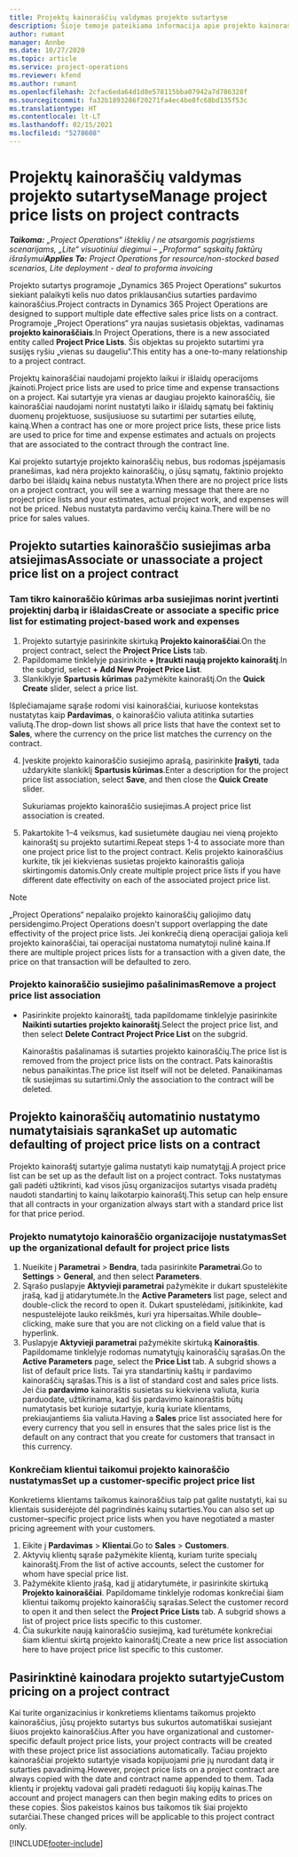 ```yaml
---
title: Projektų kainoraščių valdymas projekto sutartyse
description: Šioje temoje pateikiama informacija apie projekto kainoraščius projekto sutartyse.
author: rumant
manager: Annbe
ms.date: 10/27/2020
ms.topic: article
ms.service: project-operations
ms.reviewer: kfend
ms.author: rumant
ms.openlocfilehash: 2cfac6eda64d1d8e578115bba07942a7d786328f
ms.sourcegitcommit: fa32b1893286f20271fa4ec4be8fc68bd135f53c
ms.translationtype: HT
ms.contentlocale: lt-LT
ms.lasthandoff: 02/15/2021
ms.locfileid: "5278608"
---
```

# <a name="manage-project-price-lists-on-project-contracts"></a><span data-ttu-id="6284a-103">Projektų kainoraščių valdymas projekto sutartyse</span><span class="sxs-lookup"><span data-stu-id="6284a-103">Manage project price lists on project contracts</span></span>

<span data-ttu-id="6284a-104">_**Taikoma:** „Project Operations“ išteklių / ne atsargomis pagrįstiems scenarijams, „Lite“ visuotiniui diegimui – „Proforma“ sąskaitų faktūrų išrašymui_</span><span class="sxs-lookup"><span data-stu-id="6284a-104">_**Applies To:** Project Operations for resource/non-stocked based scenarios, Lite deployment - deal to proforma invoicing_</span></span>

<span data-ttu-id="6284a-105">Projekto sutartys programoje „Dynamics 365 Project Operations“ sukurtos siekiant palaikyti kelis nuo datos priklausančius sutarties pardavimo kainoraščius.</span><span class="sxs-lookup"><span data-stu-id="6284a-105">Project contracts in Dynamics 365 Project Operations are designed to support multiple date effective sales price lists on a contract.</span></span> <span data-ttu-id="6284a-106">Programoje „Project Operations“ yra naujas susietasis objektas, vadinamas **projekto kainoraščiais**.</span><span class="sxs-lookup"><span data-stu-id="6284a-106">In Project Operations, there is a new associated entity called **Project Price Lists**.</span></span> <span data-ttu-id="6284a-107">Šis objektas su projekto sutartimi yra susijęs ryšiu „vienas su daugeliu“.</span><span class="sxs-lookup"><span data-stu-id="6284a-107">This entity has a one-to-many relationship to a project contract.</span></span>

<span data-ttu-id="6284a-108">Projektų kainoraščiai naudojami projekto laikui ir išlaidų operacijoms įkainoti.</span><span class="sxs-lookup"><span data-stu-id="6284a-108">Project price lists are used to price time and expense transactions on a project.</span></span> <span data-ttu-id="6284a-109">Kai sutartyje yra vienas ar daugiau projekto kainoraščių, šie kainoraščiai naudojami norint nustatyti laiko ir išlaidų sąmatų bei faktinių duomenų projektuose, susijusiuose su sutartimi per sutarties eilutę, kainą.</span><span class="sxs-lookup"><span data-stu-id="6284a-109">When a contract has one or more project price lists, these price lists are used to price for time and expense estimates and actuals on projects that are associated to the contract through the contract line.</span></span>

<span data-ttu-id="6284a-110">Kai projekto sutartyje projekto kainoraščių nebus, bus rodomas įspėjamasis pranešimas, kad nėra projekto kainoraščių, o jūsų sąmatų, faktinio projekto darbo bei išlaidų kaina nebus nustatyta.</span><span class="sxs-lookup"><span data-stu-id="6284a-110">When there are no project price lists on a project contract, you will see a warning message that there are no project price lists and your estimates, actual project work, and expenses will not be priced.</span></span> <span data-ttu-id="6284a-111">Nebus nustatyta pardavimo verčių kaina.</span><span class="sxs-lookup"><span data-stu-id="6284a-111">There will be no price for sales values.</span></span>

## <a name="associate-or-unassociate-a-project-price-list-on-a-project-contract"></a><span data-ttu-id="6284a-112">Projekto sutarties kainoraščio susiejimas arba atsiejimas</span><span class="sxs-lookup"><span data-stu-id="6284a-112">Associate or unassociate a project price list on a project contract</span></span>

### <a name="create-or-associate-a-specific-price-list-for-estimating-project-based-work-and-expenses"></a><span data-ttu-id="6284a-113">Tam tikro kainoraščio kūrimas arba susiejimas norint įvertinti projektinį darbą ir išlaidas</span><span class="sxs-lookup"><span data-stu-id="6284a-113">Create or associate a specific price list for estimating project-based work and expenses</span></span>

1. <span data-ttu-id="6284a-114">Projekto sutartyje pasirinkite skirtuką **Projekto kainoraščiai**.</span><span class="sxs-lookup"><span data-stu-id="6284a-114">On the project contract, select the **Project Price Lists** tab.</span></span>
2. <span data-ttu-id="6284a-115">Papildomame tinklelyje pasirinkite **+ Įtraukti naują projekto kainoraštį**.</span><span class="sxs-lookup"><span data-stu-id="6284a-115">In the subgrid, select **+ Add New Project Price List**.</span></span>
3. <span data-ttu-id="6284a-116">Slankiklyje **Spartusis kūrimas** pažymėkite kainoraštį.</span><span class="sxs-lookup"><span data-stu-id="6284a-116">On the **Quick Create** slider, select a price list.</span></span> 

  <span data-ttu-id="6284a-117">Išplečiamajame sąraše rodomi visi kainoraščiai, kuriuose kontekstas nustatytas kaip **Pardavimas**, o kainoraščio valiuta atitinka sutarties valiutą.</span><span class="sxs-lookup"><span data-stu-id="6284a-117">The drop-down list shows all price lists that have the context set to **Sales**, where the currency on the price list matches the currency on the contract.</span></span>
  
4. <span data-ttu-id="6284a-118">Įveskite projekto kainoraščio susiejimo aprašą, pasirinkite **Įrašyti**, tada uždarykite slankiklį **Spartusis kūrimas**.</span><span class="sxs-lookup"><span data-stu-id="6284a-118">Enter a description for the project price list association, select **Save**, and then close the **Quick Create** slider.</span></span>

   <span data-ttu-id="6284a-119">Sukuriamas projekto kainoraščio susiejimas.</span><span class="sxs-lookup"><span data-stu-id="6284a-119">A project price list association is created.</span></span>
   
5. <span data-ttu-id="6284a-120">Pakartokite 1–4 veiksmus, kad susietumėte daugiau nei vieną projekto kainoraštį su projekto sutartimi.</span><span class="sxs-lookup"><span data-stu-id="6284a-120">Repeat steps 1-4 to associate more than one project price list to the project contract.</span></span> <span data-ttu-id="6284a-121">Kelis projekto kainoraščius kurkite, tik jei kiekvienas susietas projekto kainoraštis galioja skirtingomis datomis.</span><span class="sxs-lookup"><span data-stu-id="6284a-121">Only create multiple project price lists if you have different date effectivity on each of the associated project price list.</span></span>

> [!NOTE]
> <span data-ttu-id="6284a-122">„Project Operations“ nepalaiko projekto kainoraščių galiojimo datų persidengimo.</span><span class="sxs-lookup"><span data-stu-id="6284a-122">Project Operations doesn't support overlapping the date effectivity of the project price lists.</span></span> <span data-ttu-id="6284a-123">Jei konkrečią dieną operacijai galioja keli projekto kainoraščiai, tai operacijai nustatoma numatytoji nulinė kaina.</span><span class="sxs-lookup"><span data-stu-id="6284a-123">If there are multiple project prices lists for a transaction with a given date, the price on that transaction will be defaulted to zero.</span></span>

### <a name="remove-a-project-price-list-association"></a><span data-ttu-id="6284a-124">Projekto kainoraščio susiejimo pašalinimas</span><span class="sxs-lookup"><span data-stu-id="6284a-124">Remove a project price list association</span></span>

- <span data-ttu-id="6284a-125">Pasirinkite projekto kainoraštį, tada papildomame tinklelyje pasirinkite **Naikinti sutarties projekto kainoraštį**.</span><span class="sxs-lookup"><span data-stu-id="6284a-125">Select the project price list, and then select **Delete Contract Project Price List** on the subgrid.</span></span> 

  <span data-ttu-id="6284a-126">Kainoraštis pašalinamas iš sutarties projekto kainoraščių.</span><span class="sxs-lookup"><span data-stu-id="6284a-126">The price list is removed from the project price lists on the contract.</span></span> <span data-ttu-id="6284a-127">Pats kainoraštis nebus panaikintas.</span><span class="sxs-lookup"><span data-stu-id="6284a-127">The price list itself will not be deleted.</span></span> <span data-ttu-id="6284a-128">Panaikinamas tik susiejimas su sutartimi.</span><span class="sxs-lookup"><span data-stu-id="6284a-128">Only the association to the contract will be deleted.</span></span>

## <a name="set-up-automatic-defaulting-of-project-price-lists-on-a-contract"></a><span data-ttu-id="6284a-129">Projekto kainoraščių automatinio nustatymo numatytaisiais sąranka</span><span class="sxs-lookup"><span data-stu-id="6284a-129">Set up automatic defaulting of project price lists on a contract</span></span>

<span data-ttu-id="6284a-130">Projekto kainoraštį sutartyje galima nustatyti kaip numatytąjį.</span><span class="sxs-lookup"><span data-stu-id="6284a-130">A project price list can be set up as the default list on a project contract.</span></span> <span data-ttu-id="6284a-131">Toks nustatymas gali padėti užtikrinti, kad visos jūsų organizacijos sutartys visada pradėtų naudoti standartinį to kainų laikotarpio kainoraštį.</span><span class="sxs-lookup"><span data-stu-id="6284a-131">This setup can help ensure that all contracts in your organization always start with a standard price list for that price period.</span></span>

### <a name="set-up-the-organizational-default-for-project-price-lists"></a><span data-ttu-id="6284a-132">Projekto numatytojo kainoraščio organizacijoje nustatymas</span><span class="sxs-lookup"><span data-stu-id="6284a-132">Set up the organizational default for project price lists</span></span>

1. <span data-ttu-id="6284a-133">Nueikite į **Parametrai** > **Bendra**, tada pasirinkite **Parametrai**.</span><span class="sxs-lookup"><span data-stu-id="6284a-133">Go to **Settings** > **General**, and then select **Parameters**.</span></span>
2. <span data-ttu-id="6284a-134">Sąrašo puslapyje **Aktyvieji parametrai** pažymėkite ir dukart spustelėkite įrašą, kad jį atidarytumėte.</span><span class="sxs-lookup"><span data-stu-id="6284a-134">In the **Active Parameters** list page, select and double-click the record to open it.</span></span> <span data-ttu-id="6284a-135">Dukart spustelėdami, įsitikinkite, kad nespustelėjote lauko reikšmės, kuri yra hipersaitas.</span><span class="sxs-lookup"><span data-stu-id="6284a-135">While double–clicking, make sure that you are not clicking on a field value that is hyperlink.</span></span> 
3. <span data-ttu-id="6284a-136">Puslapyje **Aktyvieji parametrai** pažymėkite skirtuką **Kainoraštis**. Papildomame tinklelyje rodomas numatytųjų kainoraščių sąrašas.</span><span class="sxs-lookup"><span data-stu-id="6284a-136">On the **Active Parameters** page, select the **Price List** tab. A subgrid shows a list of default price lists.</span></span> <span data-ttu-id="6284a-137">Tai yra standartinių kaštų ir pardavimo kainoraščių sąrašas.</span><span class="sxs-lookup"><span data-stu-id="6284a-137">This is a list of standard cost and sales price lists.</span></span> <span data-ttu-id="6284a-138">Jei čia **pardavimo** kainoraštis susietas su kiekviena valiuta, kuria parduodate, užtikrinama, kad šis pardavimo kainoraštis būtų numatytasis bet kurioje sutartyje, kurią kuriate klientams, prekiaujantiems šia valiuta.</span><span class="sxs-lookup"><span data-stu-id="6284a-138">Having a **Sales** price list associated here for every currency that you sell in ensures that the sales price list is the default on any contract that you create for customers that transact in this currency.</span></span>

### <a name="set-up-a-customer-specific-project-price-list"></a><span data-ttu-id="6284a-139">Konkrečiam klientui taikomui projekto kainoraščio nustatymas</span><span class="sxs-lookup"><span data-stu-id="6284a-139">Set up a customer-specific project price list</span></span>

<span data-ttu-id="6284a-140">Konkretiems klientams taikomus kainoraščius taip pat galite nustatyti, kai su klientais susiderėjote dėl pagrindinės kainų sutarties.</span><span class="sxs-lookup"><span data-stu-id="6284a-140">You can also set up customer–specific project price lists when you have negotiated a master pricing agreement with your customers.</span></span>

1. <span data-ttu-id="6284a-141">Eikite į **Pardavimas** > **Klientai**.</span><span class="sxs-lookup"><span data-stu-id="6284a-141">Go to **Sales** > **Customers**.</span></span>
2. <span data-ttu-id="6284a-142">Aktyvių klientų sąraše pažymėkite klientą, kuriam turite specialų kainoraštį.</span><span class="sxs-lookup"><span data-stu-id="6284a-142">From the list of active accounts, select the customer for whom have special price list.</span></span>
3. <span data-ttu-id="6284a-143">Pažymėkite kliento įrašą, kad jį atidarytumėte, ir pasirinkite skirtuką **Projekto kainoraščiai**. Papildomame tinklelyje rodomas konkrečiai šiam klientui taikomų projekto kainoraščių sąrašas.</span><span class="sxs-lookup"><span data-stu-id="6284a-143">Select the customer record to open it and then select the **Project Price Lists** tab. A subgrid shows a list of project price lists specific to this customer.</span></span> 
4. <span data-ttu-id="6284a-144">Čia sukurkite naują kainoraščio susiejimą, kad turėtumėte konkrečiai šiam klientui skirtą projekto kainoraštį.</span><span class="sxs-lookup"><span data-stu-id="6284a-144">Create a new price list association here to have project price list specific to this customer.</span></span>

## <a name="custom-pricing-on-a-project-contract"></a><span data-ttu-id="6284a-145">Pasirinktinė kainodara projekto sutartyje</span><span class="sxs-lookup"><span data-stu-id="6284a-145">Custom pricing on a project contract</span></span>

<span data-ttu-id="6284a-146">Kai turite organizacinius ir konkretiems klientams taikomus projekto kainoraščius, jūsų projekto sutartys bus sukurtos automatiškai susiejant šiuos projekto kainoraščius.</span><span class="sxs-lookup"><span data-stu-id="6284a-146">After you have organizational and customer-specific default project price lists, your project contracts will be created with these project price list associations automatically.</span></span> <span data-ttu-id="6284a-147">Tačiau projekto kainoraščiai projekto sutartyje visada kopijuojami prie jų nurodant datą ir sutarties pavadinimą.</span><span class="sxs-lookup"><span data-stu-id="6284a-147">However, project price lists on a project contract are always copied with the date and contract name appended to them.</span></span> <span data-ttu-id="6284a-148">Tada klientų ir projektų vadovai gali pradėti redaguoti šių kopijų kainas.</span><span class="sxs-lookup"><span data-stu-id="6284a-148">The account and project managers can then begin making edits to prices on these copies.</span></span> <span data-ttu-id="6284a-149">Šios pakeistos kainos bus taikomos tik šiai projekto sutarčiai.</span><span class="sxs-lookup"><span data-stu-id="6284a-149">These changed prices will be applicable to this project contract only.</span></span>


[!INCLUDE[footer-include](../includes/footer-banner.md)]